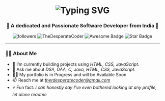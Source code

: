 <h1 align="center">
<img src="https://readme-typing-svg.herokuapp.com?font=Latin&duration=3000&pause=1000&color=09EEE4E1&background=DEFFF800&width=435&lines=Hey+Guys!👋🏻+I'm+Utkarsh+Abhishek;AKA+Desperate+Coder;Welcome+to+my+Github+Profile+!!" alt="Typing SVG" />
</h1>
<h3 align="center">🚀 A dedicated and Passionate Software Developer from India 🚀</h3>

  <p align="center">
    <img src="https://img.shields.io/github/followers/TheDesperateCoder?label=Followers&style=social" alt="followers" /> 
    <img src="https://komarev.com/ghpvc/?username=TheDesperateCoder&label=Profile%20views&color=0e75b6&style=flat" alt="TheDesperateCoder" /> 
    <img src="https://cdn.rawgit.com/sindresorhus/awesome/d7305f38d29fed78fa85652e3a63e154dd8e8829/media/badge.svg" alt="Awesome Badge"/>
<img src="https://img.shields.io/static/v1?label=%F0%9F%8C%9F&message=If%20Useful&style=style=flat&color=BC4E99" alt="Star Badge"/>
  </p>
  
  ---
  
  ### 👨‍💻 About Me
  - 🌱 I’m currently building projects using *HTML, CSS, JavaScript*.
  - 💬 Ask me about *DSA, DAA, C, Java, HTML, CSS, JavaScript*.
  - 👨‍💻 My portfolio is in Progress and will be Available Soon.
  - 📫 Reach me at *therdesperatecoder@gmail.com*
  - ⚡ Fun fact: *I can honestly say I’ve even bothered looking at any profile, let alone readme*
  
